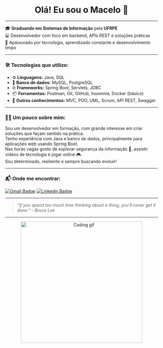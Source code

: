 <h1 align="center">Olá! Eu sou o Macelo 👋</h1>



---

🎓 **Graduando em Sistemas de Informação** pela **UFRPE**  
💻 Desenvolvedor com foco em backend, APIs REST e soluções práticas  
🚀 Apaixonado por tecnologia, aprendizado constante e desenvolvimento limpo  

---

### 🛠️ Tecnologias que utilizo:

- ⚙️ **Linguagens:** Java, SQL
- 🧪 **Banco de dados:** MySQL, PostgreSQL
- 🌐 **Frameworks:** Spring Boot, Servlets, JDBC
- 📦 **Ferramentas:** Postman, Git, GitHub, Insomnia, Docker (básico)
- 📐 **Outros conhecimentos:** MVC, POO, UML, Scrum, API REST, Swagger

---

### 👨‍💻 Um pouco sobre mim:

Sou um desenvolvedor em formação, com grande interesse em criar soluções que façam sentido na prática.  
Tenho experiência com Java e banco de dados, principalmente para aplicações web usando Spring Boot.  
Nas horas vagas gosto de explorar segurança da informação 🔐, assistir vídeos de tecnologia e jogar online 🎮.  
Sou determinado, resiliente e sempre buscando evoluir!

---

### 📬 Onde me encontrar:

[![Gmail Badge](https://img.shields.io/badge/-macellopereira23@gmail.com-c14438?style=flat-square&logo=Gmail&logoColor=white)](mailto:macellopereira23@gmail.com)
[![Linkedin Badge](https://img.shields.io/badge/-Macelo%20Araujo-blue?style=flat-square&logo=Linkedin&logoColor=white&link=https://www.linkedin.com/in/macelo-araujo-dev/)](https://www.linkedin.com/in/macelo-araujo-dev/)

---

> _"If you spend too much time thinking about a thing, you’ll never get it done." – Bruce Lee_

---

<p align="center">
  <img src="https://cdn.dribbble.com/users/1162077/screenshots/3848914/programmer.gif" width="400px" alt="Coding gif">
</p>
